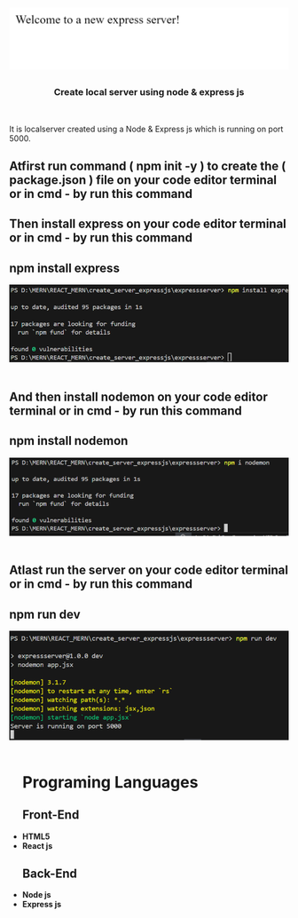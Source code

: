 <h1 align ="center"LOCAL SERVER USING NODE & EXPRESS JS</h1>
<!-- <h2><a href="https://mmjtechnologies-react-form.netlify.app/" target="_blank">Website Link</a></h2> -->
<img src="./expressserver/cover.PNG">
 <h3  align ="center"><b>Create local server using node & express js</b></h3>
 <br>
<p>It is localserver created using a Node & Express js which is running on port 5000.</p>
<!-- <ul>
 <li>Showing error</li><br>
 <img src="error.PNG"><br><br>
</ul> -->
 <h2>Atfirst run command ( npm init -y ) to create the ( package.json ) file on your code editor terminal or in cmd - by run this command</h2>
<h2>Then install express on your code editor terminal or in cmd - by run this command</h2>
<h2>npm install express</h2>
 <img src="./expressserver/install express.PNG"><br><br>
<h2>And then install nodemon on your code editor terminal or in cmd - by run this command</h2>
<h2>npm install nodemon</h2>
 <img src="./expressserver/installnodemon.PNG"><br><br>
 <h2>Atlast run the server on your code editor terminal or in cmd - by run this command</h2>
<h2>npm run dev</h2>
 <img src="./expressserver/serverrun.PNG"><br><br>
<ul>
<!--  <h2><b> Hooks </b></h2>
 <li>useForm</li> -->
 <h1><b>Programing Languages<b></h1>
<h2><b>Front-End</b></h2>
<li>HTML5</li>
<!--  <li>CSS3</li> -->
  <li>React js</li>
</ul>
<ul>
<h2><b> Back-End </b></h2>
 <li>Node js</li>
 <li>Express js</li>
</ul>

